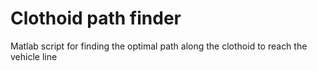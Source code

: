 # Clothoid path finder
Matlab script for finding the optimal path along the clothoid to reach the vehicle line
